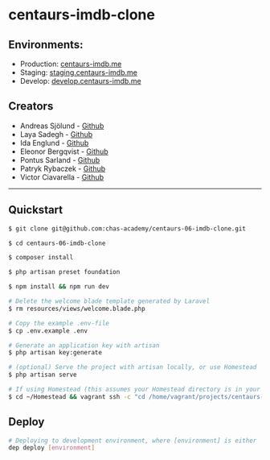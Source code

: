 # centaurs-imdb-clone

## Environments:

* Production: [centaurs-imdb.me](http://centaurs-imdb.me)
* Staging: [staging.centaurs-imdb.me](http://staging.centaurs-imdb.me/)
* Develop: [develop.centaurs-imdb.me](http://develop.centaurs-imdb.me/)

## Creators

* Andreas Sjölund - <a href="https://github.com/Andreas-sjolund-chas">Github</a>
* Laya Sadegh - <a href="https://github.com/lalaya">Github</a>
* Ida Englund - <a href="https://github.com/idaenglund">Github</a>
* Eleonor Bergqvist - <a href="https://github.com/eleonorbergqvist">Github</a>
* Pontus Sarland - <a href="https://github.com/PontusSarland88">Github</a>
* Patryk Rybaczek - <a href="https://github.com/patryk7rybaczek">Github</a>
* Victor Ciavarella - <a href="https://github.com/Ciavarella">Github</a>

---

## Quickstart

```sh
$ git clone git@github.com:chas-academy/centaurs-06-imdb-clone.git
```

```sh
$ cd centaurs-06-imdb-clone

$ composer install

$ php artisan preset foundation

$ npm install && npm run dev
```

```sh
# Delete the welcome blade template generated by Laravel
$ rm resources/views/welcome.blade.php

# Copy the example .env-file
$ cp .env.example .env

# Generate an application key with artisan
$ php artisan key:generate

# (optional) Serve the project with artisan locally, or use Homestead
$ php artisan serve

# If using Homestead (this assumes your Homestead directory is in your home folder)
$ cd ~/Homestead && vagrant ssh -c "cd /home/vagrant/projects/centaurs-06-imdb-clone && php artisan migrate"


```

## Deploy

```sh
# Deploying to development environment, where [environment] is either 'production', 'staging' or 'develop':
dep deploy [environment]
```
